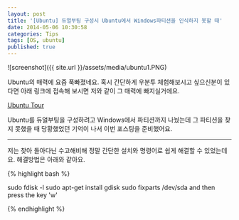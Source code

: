 ```yaml
---
layout: post
title: '[Ubuntu] 듀얼부팅 구성시 Ubuntu에서 Windows파티션을 인식하지 못할 때'
date: 2014-05-06 10:30:58
categories: Tips
tags: [OS, ubuntu]
published: true
---
```


![screenshot]({{ site.url }}/assets/media/ubuntu1.PNG)

Ubuntu의 매력에 요즘 푹빠졌네요. 혹시 간단하게 우분투 체험해보시고 싶으신분이 있다면 아래 링크에 접속해 보시면 저와 같이 그 매력에 빠지실거에요.

[Ubuntu Tour](http://www.ubuntu.com/tour/en/#)

Ubuntu를 듀얼부팅을 구성하려고 Windows에서 파티션까지 나눴는데 그 파티션을 찾지 못했을 때 당황했었던 기억이 나서 이번 포스팅을 준비했어요.

* * *

저는 찾아 돌아다닌 수고해비해 정말 간단한 설치와 명령어로 쉽게 해결할 수 있었는데요. 해결방법은 아래와 같아요.

{% highlight bash %}

sudo fdisk -l
sudo apt-get install gdisk
sudo fixparts /dev/sda
and then press the key 'w'

{% endhighlight %}
